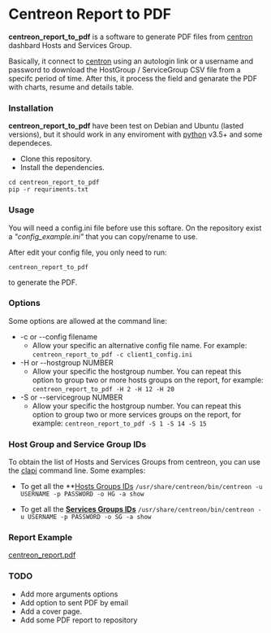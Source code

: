 # Centreon Report to PDF

**centreon_report_to_pdf** is a software to generate PDF files from [centron](https://www.centreon.com/en/) dashbard Hosts and Services Group.

Basically, it connect to [centron](https://www.centreon.com/en/) using an autologin link or a username and password to download the HostGroup / ServiceGroup CSV file from a specifc period of time. After this, it process the field and genarate the PDF with charts, resume and details table.

### Installation

**centreon_report_to_pdf** have been test on Debian and Ubuntu (lasted versions), but it should work in any enviroment with  [python](https://www.python.org/) v3.5+ and some dependeces.

* Clone this repository.
* Install the dependencies.
```
cd centreon_report_to_pdf
pip -r requriments.txt
```

### Usage

You will need a config.ini file before use this softare. On the repository exist a *"config_example.ini"* that you can copy/rename to use.

After edit your config file, you only need to run:
```
centreon_report_to_pdf
```
to generate the PDF.


### Options

Some options are allowed at the command line:
- -c or --config filename
    - Allow your specific an alternative config file name. For example: 
    ```centreon_report_to_pdf -c client1_config.ini```
- -H or --hostgroup NUMBER
    - Allow your specific the hostgroup number. You can repeat this option to group two or more hosts groups on the report, for example: 
    ```centreon_report_to_pdf -H 2 -H 12 -H 20```
- -S or --servicegroup NUMBER
    - Allow your specific the hostgroup number. You can repeat this option to group two or more services groups on the report, for example: 
    ```centreon_report_to_pdf -S 1 -S 14 -S 15```


### Host Group and Service Group IDs

To obtain the list of Hosts and Services Groups from centreon, you can use the [clapi](https://documentation.centreon.com/docs/centreon/en/lastest/api/clapi/index.html) command line. Some examples:

- To get all the **[Hosts Groups IDs](https://documentation.centreon.com/docs/centreon/en/latest/api/clapi/objects/host_groups.html)
```/usr/share/centreon/bin/centreon -u USERNAME -p PASSWORD -o HG -a show```

- To get all the **[Services Groups IDs](https://documentation.centreon.com/docs/centreon/en/latest/api/clapi/objects/service_groups.html)**
```/usr/share/centreon/bin/centreon -u USERNAME -p PASSWORD -o SG -a show```


### Report Example
[centreon_report.pdf](http://downloads.vhsantos.net/centreon_report.pdf)


### TODO
 - Add more arguments options
 - Add option to sent PDF by email
 - Add a cover page.
 - Add some PDF report to repository


